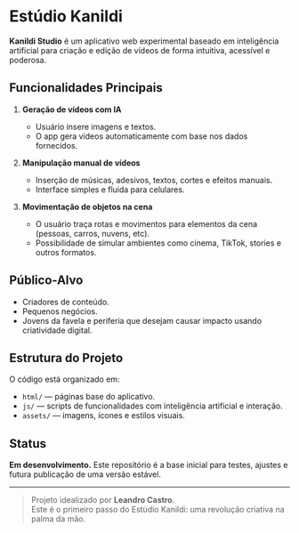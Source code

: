 # Estúdio Kanildi

**Kanildi Studio** é um aplicativo web experimental baseado em inteligência artificial para criação e edição de vídeos de forma intuitiva, acessível e poderosa.

## Funcionalidades Principais

1. **Geração de vídeos com IA**
   - Usuário insere imagens e textos.
   - O app gera vídeos automaticamente com base nos dados fornecidos.

2. **Manipulação manual de vídeos**
   - Inserção de músicas, adesivos, textos, cortes e efeitos manuais.
   - Interface simples e fluida para celulares.

3. **Movimentação de objetos na cena**
   - O usuário traça rotas e movimentos para elementos da cena (pessoas, carros, nuvens, etc).
   - Possibilidade de simular ambientes como cinema, TikTok, stories e outros formatos.

## Público-Alvo

- Criadores de conteúdo.
- Pequenos negócios.
- Jovens da favela e periferia que desejam causar impacto usando criatividade digital.

## Estrutura do Projeto

O código está organizado em:
- `html/` — páginas base do aplicativo.
- `js/` — scripts de funcionalidades com inteligência artificial e interação.
- `assets/` — imagens, ícones e estilos visuais.

## Status

**Em desenvolvimento.** Este repositório é a base inicial para testes, ajustes e futura publicação de uma versão estável.

---

> Projeto idealizado por **Leandro Castro**.  
> Este é o primeiro passo do Estúdio Kanildi: uma revolução criativa na palma da mão.

